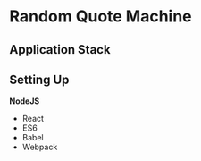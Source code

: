 # Random Quote Machine
## Application Stack
## Setting Up
**NodeJS**
<ul>
    <li>React</li>
    <li>ES6</li>
    <li>Babel</li>
    <li>Webpack</li>
</ul>
